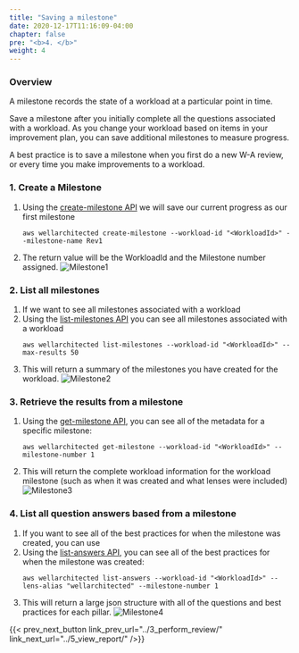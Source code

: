 ```yaml
---
title: "Saving a milestone"
date: 2020-12-17T11:16:09-04:00
chapter: false
pre: "<b>4. </b>"
weight: 4
---
```


### Overview
A milestone records the state of a workload at a particular point in time.

Save a milestone after you initially complete all the questions associated with a workload. As you change your workload based on items in your improvement plan, you can save additional milestones to measure progress.

A best practice is to save a milestone when you first do a new W-A review, or every time you make improvements to a workload.

### 1. Create a Milestone
1. Using the [create-milestone API](https://awscli.amazonaws.com/v2/documentation/api/latest/reference/wellarchitected/create-milestone.html) we will save our current progress as our first milestone
    ```
    aws wellarchitected create-milestone --workload-id "<WorkloadId>" --milestone-name Rev1
    ```
1. The return value will be the WorkloadId and the Milestone number assigned.
    ![Milestone1](/watool/200_Using_AWSCLI_To_Manage_WA_Reviews/Images/4/Milestone1.png?classes=lab_picture_auto)

### 2. List all milestones
1. If we want to see all milestones associated with a workload
1. Using the [list-milestones API](https://awscli.amazonaws.com/v2/documentation/api/latest/reference/wellarchitected/list-milestones.html) you can see all milestones associated with a workload
    ```
    aws wellarchitected list-milestones --workload-id "<WorkloadId>" --max-results 50
    ```
1. This will return a summary of the milestones you have created for the workload.
    ![Milestone2](/watool/200_Using_AWSCLI_To_Manage_WA_Reviews/Images/4/Milestone2.png?classes=lab_picture_auto)

### 3. Retrieve the results from a milestone
1. Using the [get-milestone API](https://awscli.amazonaws.com/v2/documentation/api/latest/reference/wellarchitected/get-milestone.html), you can see all of the metadata for a specific milestone:
    ```
    aws wellarchitected get-milestone --workload-id "<WorkloadId>" --milestone-number 1
    ```
1. This will return the complete workload information for the workload milestone (such as when it was created and what lenses were included)
    ![Milestone3](/watool/200_Using_AWSCLI_To_Manage_WA_Reviews/Images/4/Milestone3.png?classes=lab_picture_auto)

### 4. List all question answers based from a milestone
1. If you want to see all of the best practices for when the milestone was created, you can use
1. Using the [list-answers API](https://awscli.amazonaws.com/v2/documentation/api/latest/reference/wellarchitected/list-answers.html), you can see all of the best practices for when the milestone was created:
    ```
    aws wellarchitected list-answers --workload-id "<WorkloadId>" --lens-alias "wellarchitected" --milestone-number 1
    ```
1. This will return a large json structure with all of the questions and best practices for each pillar.
    ![Milestone4](/watool/200_Using_AWSCLI_To_Manage_WA_Reviews/Images/4/Milestone4.png?classes=lab_picture_auto)

{{< prev_next_button link_prev_url="../3_perform_review/" link_next_url="../5_view_report/" />}}
